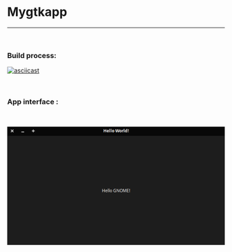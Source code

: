 # Mygtkapp

<hr>

<br>

### Build process:

[![asciicast](https://asciinema.org/a/DNtz2mXpCYKlJ0HgtKt0dQ0Vj.svg)](https://asciinema.org/a/DNtz2mXpCYKlJ0HgtKt0dQ0Vj)

<br>

### App interface :

<br>

![Popup](popup.png)
